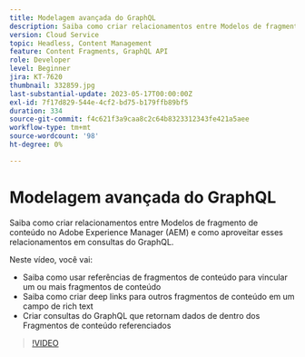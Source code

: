 ```yaml
---
title: Modelagem avançada do GraphQL
description: Saiba como criar relacionamentos entre Modelos de fragmento de conteúdo no Adobe Experience Manager (AEM) e como aproveitar esses relacionamentos em consultas do GraphQL.
version: Cloud Service
topic: Headless, Content Management
feature: Content Fragments, GraphQL API
role: Developer
level: Beginner
jira: KT-7620
thumbnail: 332859.jpg
last-substantial-update: 2023-05-17T00:00:00Z
exl-id: 7f17d829-544e-4cf2-bd75-b179ffb89bf5
duration: 334
source-git-commit: f4c621f3a9caa8c2c64b8323312343fe421a5aee
workflow-type: tm+mt
source-wordcount: '98'
ht-degree: 0%

---
```


# Modelagem avançada do GraphQL

Saiba como criar relacionamentos entre Modelos de fragmento de conteúdo no Adobe Experience Manager (AEM) e como aproveitar esses relacionamentos em consultas do GraphQL.

Neste vídeo, você vai:

+ Saiba como usar referências de fragmentos de conteúdo para vincular um ou mais fragmentos de conteúdo
+ Saiba como criar deep links para outros fragmentos de conteúdo em um campo de rich text
+ Criar consultas do GraphQL que retornam dados de dentro dos Fragmentos de conteúdo referenciados

>[!VIDEO](https://video.tv.adobe.com/v/332859?quality=12&learn=on)
